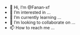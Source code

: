 - 👋 Hi, I’m @Fanan-xf
- 👀 I’m interested in ...
- 🌱 I’m currently learning ...
- 💞️ I’m looking to collaborate on ...
- 📫 How to reach me ...

<!---
Fanan-xf/Fanan-xf is a ✨ special ✨ repository because its `README.md` (this file) appears on your GitHub profile.
You can click the Preview link to take a look at your changes.
--->
